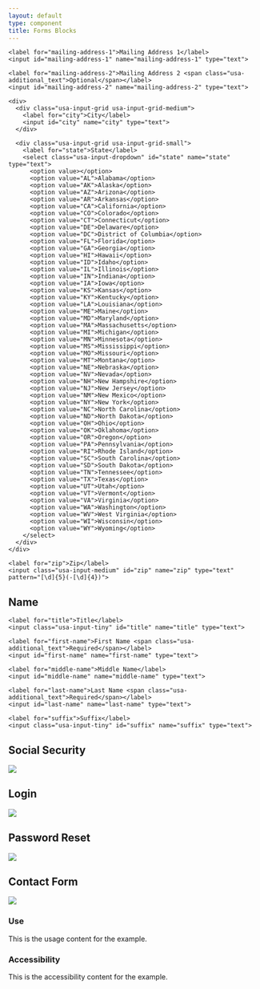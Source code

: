 ```yaml
---
layout: default
type: component
title: Forms Blocks
---
```


<div class="preview">

  <form class="usa-form-large">

    <label for="mailing-address-1">Mailing Address 1</label>
    <input id="mailing-address-1" name="mailing-address-1" type="text">

    <label for="mailing-address-2">Mailing Address 2 <span class="usa-additional_text">Optional</span></label>
    <input id="mailing-address-2" name="mailing-address-2" type="text">

    <div>
      <div class="usa-input-grid usa-input-grid-medium">
        <label for="city">City</label>
        <input id="city" name="city" type="text">
      </div>

      <div class="usa-input-grid usa-input-grid-small">
        <label for="state">State</label>
        <select class="usa-input-dropdown" id="state" name="state" type="text">
          <option value></option>
          <option value="AL">Alabama</option>
          <option value="AK">Alaska</option>
          <option value="AZ">Arizona</option>
          <option value="AR">Arkansas</option>
          <option value="CA">California</option>
          <option value="CO">Colorado</option>
          <option value="CT">Connecticut</option>
          <option value="DE">Delaware</option>
          <option value="DC">District of Columbia</option>
          <option value="FL">Florida</option>
          <option value="GA">Georgia</option>
          <option value="HI">Hawaii</option>
          <option value="ID">Idaho</option>
          <option value="IL">Illinois</option>
          <option value="IN">Indiana</option>
          <option value="IA">Iowa</option>
          <option value="KS">Kansas</option>
          <option value="KY">Kentucky</option>
          <option value="LA">Louisiana</option>
          <option value="ME">Maine</option>
          <option value="MD">Maryland</option>
          <option value="MA">Massachusetts</option>
          <option value="MI">Michigan</option>
          <option value="MN">Minnesota</option>
          <option value="MS">Mississippi</option>
          <option value="MO">Missouri</option>
          <option value="MT">Montana</option>
          <option value="NE">Nebraska</option>
          <option value="NV">Nevada</option>
          <option value="NH">New Hampshire</option>
          <option value="NJ">New Jersey</option>
          <option value="NM">New Mexico</option>
          <option value="NY">New York</option>
          <option value="NC">North Carolina</option>
          <option value="ND">North Dakota</option>
          <option value="OH">Ohio</option>
          <option value="OK">Oklahoma</option>
          <option value="OR">Oregon</option>
          <option value="PA">Pennsylvania</option>
          <option value="RI">Rhode Island</option>
          <option value="SC">South Carolina</option>
          <option value="SD">South Dakota</option>
          <option value="TN">Tennessee</option>
          <option value="TX">Texas</option>
          <option value="UT">Utah</option>
          <option value="VT">Vermont</option>
          <option value="VA">Virginia</option>
          <option value="WA">Washington</option>
          <option value="WV">West Virginia</option>
          <option value="WI">Wisconsin</option>
          <option value="WY">Wyoming</option>
        </select>
      </div>
    </div>

    <label for="zip">Zip</label>
    <input class="usa-input-medium" id="zip" name="zip" type="text" pattern="[\d]{5}(-[\d]{4})">

  </form>

</div>

<h2>Name</h2>

<div class="preview">

  <form>

    <label for="title">Title</label>
    <input class="usa-input-tiny" id="title" name="title" type="text">

    <label for="first-name">First Name <span class="usa-additional_text">Required</span></label>
    <input id="first-name" name="first-name" type="text">

    <label for="middle-name">Middle Name</label>
    <input id="middle-name" name="middle-name" type="text">

    <label for="last-name">Last Name <span class="usa-additional_text">Required</span></label>
    <input id="last-name" name="last-name" type="text">

    <label for="suffix">Suffix</label>
    <input class="usa-input-tiny" id="suffix" name="suffix" type="text">

  </form>

</div>

<h2>Social Security</h2>

<div class="preview">
  <!-- Add HTML markup for example here -->
  <img src="{{ site.baseurl }}/assets/img/static/SSN_UI_v1.png">
</div>

<h2>Login</h2>

<div class="preview">
  <!-- Add HTML markup for example here -->
  <img src="{{ site.baseurl }}/assets/img/static/Login_UI_v1.png">
</div>

<h2>Password Reset</h2>

<div class="preview">
  <!-- Add HTML markup for example here -->
  <img src="{{ site.baseurl }}/assets/img/static/PasswordReset_UI_v1.png">
</div>

<h2>Contact Form</h2>

<div class="preview">
  <!-- Add HTML markup for example here -->
  <img src="{{ site.baseurl }}/assets/img/static/Contact-Form_UI_v1.png">
</div>

<div class="usa-grid-box">
  <div class="usa-width-one-half">
    <h3>Use</h3>
    <p>This is the usage content for the example.</p>
  </div>
  <div class="usa-width-one-half">
    <h3>Accessibility</h3>
    <p>This is the accessibility content for the example.</p>
  </div>  
</div>
